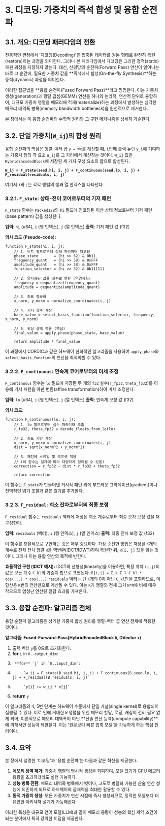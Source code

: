 # 3. 디코딩: 가중치의 즉석 합성 및 융합 순전파

## 3.1. 개요: 디코딩 패러다임의 전환

전통적인 관점에서 '디코딩(Decoding)'은 압축된 데이터를 원본 형태로 완전히 복원(restore)하는 과정을 의미한다. 그러나 본 패러다임에서 디코딩은 그러한 정적(static) 복원 과정을 지칭하지 않는다. 대신, 신경망의 순전파(Forward Pass) 연산이 일어나는 바로 그 순간에, 필요한 가중치 값을 **즉석에서 합성(On-the-fly Synthesis)**하는 동적(dynamic) 과정을 의미한다.

이러한 접근법을 **융합 순전파(Fused Forward Pass)**라고 명명한다. 이는 가중치 생성(generation)과 행렬 곱셈(GEMM) 연산을 하나의 논리적, 연산적 단위로 융합하여, 대규모 가중치 행렬을 메모리에 적재(materialize)하는 과정에서 발생하는 심각한 메모리 대역폭 병목(memory bandwidth bottleneck)을 원천적으로 제거한다.

본 장에서는 이 융합 순전파의 수학적 원리와 그 구현 메커니즘을 상세히 기술한다.

## 3.2. 단일 가중치(`W_ij`)의 합성 원리

융합 순전파의 핵심은 행렬-벡터 곱 `y = Wx`를 계산할 때, `i`번째 출력 뉴런 `y_i`에 기여하는 가중치 행의 각 요소 `W_ij`를 그 자리에서 계산하는 것이다. `W_ij` 값은 `HybridEncodedBlock`에 저장된 세 가지 구성 요소의 합으로 합성된다.

**`W_ij = F_state(seed.hi, i, j) + F_continuous(seed.lo, i, j) + F_residual(residuals, i, j)`**

여기서 `i`와 `j`는 각각 행렬의 행과 열 인덱스를 나타낸다.

### 3.2.1. `F_state`: 상태-전이 코어로부터의 기저 패턴

`F_state` 함수는 `Packed128`의 `hi` 필드에 인코딩된 이산 상태 정보로부터 기저 패턴(base pattern) 값을 생성한다.

**입력**: `hi` (u64), `i` (행 인덱스), `j` (열 인덱스)
**출력**: 기저 패턴 값 (f32)

**의사 코드 (Pseudo-code):**
```
function F_state(hi, i, j):
    // 1. 비트 필드로부터 상태 파라미터 디코딩
    phase_state       = (hi >> 62) & 0b11
    frequency_quant   = (hi >> 50) & 0xFFF
    amplitude_quant   = (hi >> 38) & 0xFFF
    function_selector = (hi >> 32) & 0b111111

    // 2. 양자화된 값을 실수로 변환 (역양자화)
    frequency = dequantize(frequency_quant)
    amplitude = dequantize(amplitude_quant)
    
    // 3. 좌표 정규화
    x_norm, y_norm = normalize_coordinates(i, j)
    
    // 4. 기저 함수 계산
    base_value = select_basis_function(function_selector, frequency, x_norm, y_norm)

    // 5. 위상 상태 적용 (핵심)
    final_value = apply_phase(phase_state, base_value)
    
    return amplitude * final_value
```
이 과정에서 CORDIC과 같은 하드웨어 친화적인 알고리즘을 사용하여 `apply_phase`와 `select_basis_function`의 연산을 최적화할 수 있다.

### 3.2.2. `F_continuous`: 연속계 코어로부터의 미세 조정

`F_continuous` 함수는 `lo` 필드에 저장된 두 개의 `f32` 실수(`r_fp32`, `theta_fp32`)를 이용해 기저 패턴을 아핀 변환(affine transformation)하여 미세 조정한다.

**입력**: `lo` (u64), `i` (행 인덱스), `j` (열 인덱스)
**출력**: 연속계 보정 값 (f32)

**의사 코드:**
```
function F_continuous(lo, i, j):
    // 1. lo 필드로부터 실수 파라미터 추출
    r_fp32, theta_fp32 = decode_floats_from_lo(lo)
    
    // 2. 좌표 기반 계산
    x_norm, y_norm = normalize_coordinates(i, j)
    dist = sqrt(x_norm^2 + y_norm^2)
    
    // 3. 패턴에 스케일 및 오프셋 적용
    // (이 함수는 설계에 따라 다양하게 정의될 수 있음)
    correction = r_fp32 - dist * r_fp32 + theta_fp32

    return correction
```
이 함수는 `F_state`가 만들어낸 거시적 패턴 위에 부드러운 그라데이션(gradient)이나 전역적인 밝기 조절과 같은 효과를 추가한다.

### 3.2.3. `F_residual`: 희소 잔차로부터의 최종 보정

`F_residual` 함수는 `residuals` 벡터에 저장된 희소 계수로부터 최종 오차 보정 값을 재구성한다.

**입력**: `residuals` (벡터), `i` (행 인덱스), `j` (열 인덱스)
**출력**: 최종 잔차 보정 값 (f32)

이 함수를 효율적으로 구현하는 것은 매우 중요하다. 가장 순진한 방법은 저장된 `K`개의 계수로 전체 잔차 행렬 `R`을 역변환(IDCT/IDWT)하여 복원한 뒤, `R[i, j]` 값을 읽는 것이다. 그러나 이는 융합 연산의 목적에 반한다.

**효율적인 구현 (IDCT 예시):**
IDCT의 선형성(linearity)을 이용하면, 특정 위치 `(i,j)`의 값은 모든 계수 `C_kl`의 가중치 합으로 표현된다.
`R[i,j] = Σ_k Σ_l C_kl * cos(...) * cos(...)`
`residuals` 벡터는 단 `K`개의 0이 아닌 `C_kl`만을 포함하므로, 이 합산은 `K`번의 연산만으로 계산될 수 있다. 이는 `K`가 행렬의 전체 크기 `N*M`에 비해 매우 작으므로 엄청난 연산량 절감 효과를 가져온다.

## 3.3. 융합 순전파: 알고리즘 전체

융합 순전파 알고리즘은 상기한 가중치 합성 원리를 행렬-벡터 곱 연산 전체에 적용한 것이다.

**알고리즘: Fused-Forward-Pass(HybridEncodedBlock `B`, DVector `x`)**
1.  출력 벡터 `y`를 0으로 초기화한다.
2.  **for** `i` in `0..output_dim`:
3.      **for** `j` in `0..input_dim`:
4.          `w_ij = F_state(B.seed.hi, i, j) + F_continuous(B.seed.lo, i, j) + F_residual(B.residuals, i, j)`
5.          `y[i] += w_ij * x[j]`
6.  **return** `y`

이 알고리즘의 4, 5번 단계는 하드웨어 수준에서 단일 커널(single kernel)로 융합되어 실행될 수 있다. 이로 인해 거대한 `W` 행렬을 위한 메모리 할당, 로딩, 캐싱이 전혀 필요 없게 되어, 이론적으로 메모리 대역폭이 아닌 **산술 연산 능력(compute capability)**에 의해서만 성능이 제한된다. 이는 '원본보다 빠른 압축 모델'을 가능하게 하는 핵심 원리이다.

## 3.4. 요약

본 장에서 설명한 '디코딩'과 '융합 순전파'는 다음과 같은 혁신을 제공한다.

1.  **메모리 장벽 제거**: 가중치 행렬의 명시적 생성을 회피하여, 모델 크기가 GPU 메모리 용량을 초과하더라도 실행 가능하다.
2.  **성능 병목 전환**: 메모리 대역폭 병목에서 벗어나, 고도로 병렬화 가능한 산술 연산 성능에 의존하게 되므로 하드웨어의 잠재력을 최대한 활용할 수 있다.
3.  **동적 가중치 생성**: 모든 가중치가 연산 시점에 즉시 생성되므로, 정적인 모델보다 더 유연한 아키텍처 설계가 가능해진다.

이러한 특성은 대규모 언어 모델(LLM)과 같이 메모리 용량이 성능의 핵심 제약 조건이 되는 분야에서 특히 강력한 이점을 제공한다. 